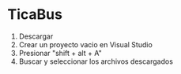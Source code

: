 # TicaBus

1. Descargar
2. Crear un proyecto vacio en Visual Studio
3. Presionar "shift + alt + A" 
4. Buscar y seleccionar los archivos descargados

